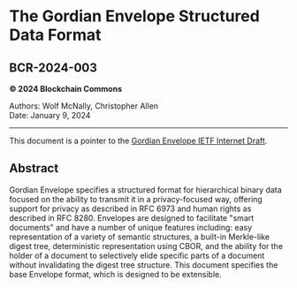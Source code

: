 # The Gordian Envelope Structured Data Format

## BCR-2024-003

**© 2024 Blockchain Commons**

Authors: Wolf McNally, Christopher Allen<br/>
Date: January 9, 2024

---

This document is a pointer to the [Gordian Envelope IETF Internet Draft](https://datatracker.ietf.org/doc/draft-mcnally-envelope/).

## Abstract

Gordian Envelope specifies a structured format for hierarchical binary data focused on the ability to transmit it in a privacy-focused way, offering support for privacy as described in RFC 6973 and human rights as described in RFC 8280. Envelopes are designed to facilitate "smart documents" and have a number of unique features including: easy representation of a variety of semantic structures, a built-in Merkle-like digest tree, deterministic representation using CBOR, and the ability for the holder of a document to selectively elide specific parts of a document without invalidating the digest tree structure. This document specifies the base Envelope format, which is designed to be extensible.
